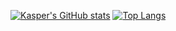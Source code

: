 [![Kasper's GitHub stats](https://github-readme-stats.vercel.app/api?username=KasperBosteels&count_private=true&show_icons=true&include_all_commits=true&bg_color=20,ffff00,ff0000)](https://github.com/anuraghazra/github-readme-stats)
[![Top Langs](https://github-readme-stats.vercel.app/api/top-langs/?username=KasperBosteels)](https://github.com/anuraghazra/github-readme-stats) 
